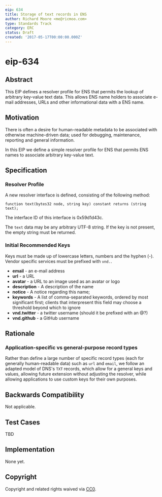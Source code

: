 ```yaml
---
eip: 634
title: Storage of text records in ENS
author: Richard Moore <me@ricmoo.com>
type: Standards Track
category: ERC
status: Draft
created: '2017-05-17T00:00:00.000Z'
---
```


# eip-634

## Abstract

This EIP defines a resolver profile for ENS that permits the lookup of arbitrary key-value text data. This allows ENS name holders to associate e-mail addresses, URLs and other informational data with a ENS name.

## Motivation

There is often a desire for human-readable metadata to be associated with otherwise machine-driven data; used for debugging, maintenance, reporting and general information.

In this EIP we define a simple resolver profile for ENS that permits ENS names to associate arbitrary key-value text.

## Specification

### Resolver Profile

A new resolver interface is defined, consisting of the following method:

```text
function text(bytes32 node, string key) constant returns (string text);
```

The interface ID of this interface is 0x59d1d43c.

The `text` data may be any arbitrary UTF-8 string. If the key is not present, the empty string must be returned.

### Initial Recommended Keys

Keys must be made up of lowercase letters, numbers and the hyphen \(-\). Vendor specific services must be prefixed with `vnd.`.

* **email** - an e-mail address
* **url** - a URL
* **avatar** - a URL to an image used as an avatar or logo
* **description** - A description of the name
* **notice** - A notice regarding this name; 
* **keywords** - A list of comma-separated keywords, ordered by most significant first; clients that interpresent this field may choose a threshold beyond which to ignore
* **vnd.twitter** - a twitter username \(should it be prefixed with an @?\)
* **vnd.github** - a GitHub username

## Rationale

### Application-specific vs general-purpose record types

Rather than define a large number of specific record types \(each for generally human-readable data\) such as `url` and `email`, we follow an adapted model of DNS's `TXT` records, which allow for a general keys and values, allowing future extension without adjusting the resolver, while allowing applications to use custom keys for their own purposes.

## Backwards Compatibility

Not applicable.

## Test Cases

TBD

## Implementation

None yet.

## Copyright

Copyright and related rights waived via [CC0](https://creativecommons.org/publicdomain/zero/1.0/).

